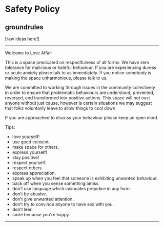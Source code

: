 # Safety Policy

## groundrules



[raw ideas here!]
_______________________________

Welcome to Love Affair

This is a space predicated on respectfulness of all forms.  We have zero
tolerance for malicious or hateful behaviour. 
If you are experiencing duress or acute anxiety please talk to us immediately. 
If you notice somebody is making the space unharmonious, please talk to us.  

We are committed to working through issues in the community collectively in order to ensure
that problematic behaviours are understood, prevented, reversed, and transformed into
positive actions. This space will not oust anyone without just cause, however is certain
situations we may suggest that folks voluntarily leave to allow things to cool down.

If you are approached to discuss your behaviour please keep an open mind.  

Tips: 
 - love yourself!
 - use good consent. 
 - make space for others.
 - express yourself!
 - stay positive!
 - respect yourself.
 - respect others.
 - express appreciation.
 - speak up when you feel that someone is exhibiting unwanted behaviour.
 - back off when you sense something amiss. 
 - don't use language which insinuates prejudice in any form. 
 - don't be abusive.
 - don't give unwanted attention.
 - don't try to convince anyone to have sex with you. 
 - don't leer.
 - smile because you're happy.

___________________________
